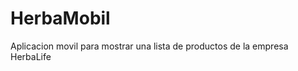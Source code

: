 HerbaMobil
==========

Aplicacion movil para mostrar una lista de productos de la empresa HerbaLife

